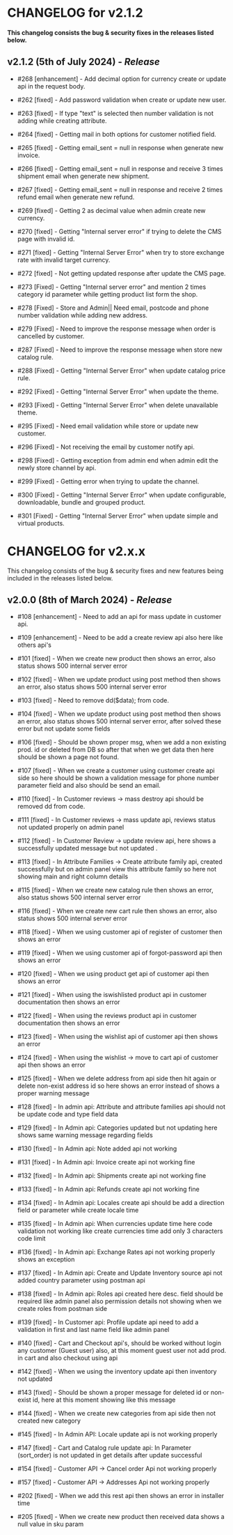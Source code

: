 # CHANGELOG for v2.1.2

#### This changelog consists the bug & security fixes in the releases listed below.

## **v2.1.2 (5th of July 2024)** - *Release*

* #268 [enhancement] - Add decimal option for currency create or update api in the request body.

* #262 [fixed] - Add password validation when create or update new user.

* #263 [fixed] - If type "text" is selected then number validation is not adding while creating attribute.

* #264 [fixed] - Getting mail in both options for customer notified field.

* #265 [fixed] - Getting email_sent = null in response when generate new invoice.

* #266 [fixed] - Getting email_sent = null in response and receive 3 times shipment email when generate new shipment.

* #267 [fixed] - Getting email_sent = null in response and receive 2 times refund email when generate new refund.

* #269 [fixed] - Getting 2 as decimal value when admin create new currency.

* #270 [fixed] - Getting "Internal server error" if trying to delete the CMS page with invalid id.

* #271 [fixed] - Getting "Internal Server Error" when try to store exchange rate with invalid target currency.

* #272 [fixed] - Not getting updated response after update the CMS page.

* #273 [Fixed] - Getting "Internal server error" and mention 2 times category id parameter while getting product list form the shop.

* #278 [Fixed] - Store and Admin|| Need email, postcode and phone number validation while adding new address.

* #279 [Fixed] - Need to improve the response message when order is cancelled by customer.

* #287 [Fixed] - Need to improve the response message when store new catalog rule.

* #288 [Fixed] - Getting "Internal Server Error" when update catalog price rule.

* #292 [Fixed] - Getting "Internal Server Error" when update the theme.

* #293 [Fixed] - Getting "Internal Server Error" when delete unavailable theme.

* #295 [Fixed] - Need email validation while store or update new customer.

* #296 [Fixed] - Not receiving the email by customer notify api.

* #298 [Fixed] - Getting exception from admin end when admin edit the newly store channel by api.

* #299 [Fixed] - Getting error when trying to update the channel.

* #300 [Fixed] - Getting "Internal Server Error" when update configurable, downloadable, bundle and grouped product.

* #301 [Fixed] - Getting "Internal Server Error" when update simple and virtual products.


# CHANGELOG for v2.x.x

This changelog consists of the bug & security fixes and new features being included in the releases listed below.

## **v2.0.0 (8th of March 2024)** - *Release*

* #108 [enhancement] - Need to add an api for mass update in customer api.

* #109 [enhancement] - Need to be add a create review api also here like others api's

* #101 [fixed] - When we create new product then shows an error, also status shows 500 internal server error 

* #102 [fixed] - When we update product using post method then shows an error, also status shows 500 internal server error 

* #103 [fixed] - Need to remove dd($data); from code.

* #104 [fixed] - When we update product using post method then shows an error, also status shows 500 internal server error, after solved these error but not update some fields

* #106 [fixed] - Should be shown proper msg, when we add a non existing prod. id or deleted from DB so after that when we get data then here should be shown a page not found. 

* #107 [fixed] - When we create a customer using customer create api side so here should be shown a validation message for phone number parameter field and also should be send an email.

* #110 [fixed] - In Customer reviews -> mass destroy api should be removed dd from code.

* #111 [fixed] - In Customer reviews -> mass update api, reviews status not updated properly on admin panel 

* #112 [fixed] - In Customer Review -> update review api, here shows a successfully updated message but not updated .

* #113 [fixed] - In Attribute Families -> Create attribute family api, created successfully but on admin panel view this attribute family so here not showing main and right column details

* #115 [fixed] - When we create new catalog rule then shows an error, also status shows 500 internal server error 

* #116 [fixed] - When we create new cart rule then shows an error, also status shows 500 internal server error

* #118 [fixed] - When we using customer api of register of customer then shows an error

* #119 [fixed] - When we using customer api of forgot-password api then shows an error

* #120 [fixed] - When we using product get api of customer api then shows an error

* #121 [fixed] - When using the iswishlisted product api in customer documentation then shows an error

* #122 [fixed] - When using the reviews product api in customer documentation then shows an error

* #123 [fixed] - When using the wishlist api of customer api then shows an error

* #124 [fixed] - When using the wishlist -> move to cart api of customer api then shows an error 

* #125 [fixed] - When we delete address from api side then hit again or delete non-exist address id so here shows an error instead of shows a proper warning message

* #128 [fixed] - In admin api: Attribute and attribute families api should not be update code and type field data

* #129 [fixed] - In Admin api: Categories updated but not updating here shows same warning message regarding fields

* #130 [fixed] - In Admin api: Note added api not working

* #131 [fixed] - In Admin api: Invoice create api not working fine

* #132 [fixed] - In Admin api: Shipments create api not working fine

* #133 [fixed] - In Admin api: Refunds create api not working fine 

* #134 [fixed] - In Admin api: Locales create api should be add a direction field or parameter while create locale time

* #135 [fixed] - In Admin api: When currencies update time here code validation not working like create currencies time add only 3 characters code limit 
 
* #136 [fixed] - In Admin api: Exchange Rates api not working properly shows an exception

* #137 [fixed] - In Admin api: Create and Update Inventory source api not added country parameter using postman api 

* #138 [fixed] - In Admin api: Roles api created here desc. field should be required like admin panel also permission details not showing when we create roles from postman side

* #139 [fixed] - In Customer api: Profile update api need to add a validation in first and last name field like admin panel

* #140 [fixed] - Cart and Checkout api's, should be worked without login any customer (Guest user) also, at this moment guest user not add prod. in cart and also checkout using api

* #142 [fixed] - When we using the inventory update api then inventory not updated

* #143 [fixed] - Should be shown a proper message for deleted id or non-exist id, here at this moment showing like this message

* #144 [fixed] - When we create new categories from api side then not created new category

* #145 [fixed] - In Admin API: Locale update api is not working properly

* #147 [fixed] - Cart and Catalog rule update api: In Parameter (sort_order) is not updated in get details after update successful 

* #154 [fixed] - Customer API -> Cancel order Api not working properly

* #157 [fixed] - Customer API -> Addresses Api not working properly

* #202 [fixed] - When we add this rest api then shows an error in installer time

* #205 [fixed] - When we create new product then received data shows a null value in sku param

